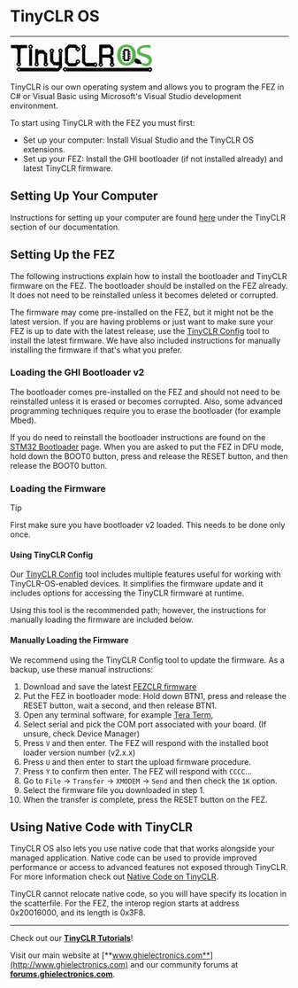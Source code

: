 # TinyCLR OS
---
![TinyCLR Logo](../../software/tinyclr/images/tinyclr-logo-noborder.jpg)

TinyCLR is our own operating system and allows you to program the FEZ in C# or Visual Basic using Microsoft's Visual Studio development environment.

To start using TinyCLR with the FEZ you must first:
* Set up your computer:  Install Visual Studio and the TinyCLR OS extensions.
* Set up your FEZ:  Install the GHI bootloader (if not installed already) and latest TinyCLR firmware.

## Setting Up Your Computer
Instructions for setting up your computer are found [here](../../software/tinyclr/getting-started.md) under the TinyCLR section of our documentation.

## Setting Up the FEZ
The following instructions explain how to install the bootloader and TinyCLR firmware on the FEZ.  The bootloader should be installed on the FEZ already.  It does not need to be reinstalled unless it becomes deleted or corrupted.

The firmware may come pre-installed on the FEZ, but it might not be the latest version.  If you are having problems or just want to make sure your FEZ is up to date with the latest release, use the [TinyCLR Config](../../software/tinyclr/tinyclr-config.md) tool to install the latest firmware.  We have also included instructions for manually installing the firmware if that's what you prefer.

### Loading the GHI Bootloader v2
The bootloader comes pre-installed on the FEZ and should not need to be reinstalled unless it is erased or becomes corrupted. Also, some advanced programming techniques require you to erase the bootloader (for example Mbed).

If you do need to reinstall the bootloader instructions are found on the [STM32 Bootloader](../../software/loaders/stm32-bootloader.md) page. When you are asked to put the FEZ in DFU mode, hold down the BOOT0 button, press and release the RESET button, and then release the BOOT0 button.

### Loading the Firmware
> [!Tip]
> First make sure you have bootloader v2 loaded. This needs to be done only once.

#### Using TinyCLR Config
Our [TinyCLR Config](../../software/tinyclr/tinyclr-config.md) tool includes multiple features useful for working with TinyCLR-OS-enabled devices. It simplifies the firmware update and it includes options for accessing the TinyCLR firmware at runtime.

Using this tool is the recommended path; however, the instructions for manually loading the firmware are included below.

#### Manually Loading the Firmware
We recommend using the TinyCLR Config tool to update the firmware. As a backup, use these manual instructions:

1. Download and save the latest [FEZCLR firmware](../../software/tinyclr/downloads.md)
2. Put the FEZ in bootloader mode: Hold down BTN1, press and release the RESET button, wait a second, and then release BTN1.
3. Open any terminal software, for example [Tera Term](http://ttssh2.osdn.jp/),
4. Select serial and pick the COM port associated with your board. (If unsure, check Device Manager)
5. Press `V` and then enter. The FEZ will respond with the installed boot loader version number (v2.x.x)
6. Press `U` and then enter to start the upload firmware procedure.
7. Press `Y` to confirm then enter. The FEZ will respond with `CCCC`...
8. Go to `File` -> `Transfer` -> `XMODEM` -> `Send` and then check the `1K` option.
9. Select the firmware file you downloaded in step 1.
10. When the transfer is complete, press the RESET button on the FEZ.

## Using Native Code with TinyCLR
TinyCLR OS also lets you use native code that that works alongside your managed application. Native code can be used to provide improved performance or access to advanced features not exposed through TinyCLR. For more information check out [Native Code on TinyCLR](../../software/tinyclr/native/intro.md).

TinyCLR cannot relocate native code, so you will have specify its location in the scatterfile. For the FEZ, the interop region starts at address 0x20016000, and its length is 0x3F8.


***
Check out our [**TinyCLR Tutorials**](../../software/tinyclr/tutorials/intro.md)!

Visit our main website at [**www.ghielectronics.com**](http://www.ghielectronics.com) and our community forums at [**forums.ghielectronics.com**](https://forums.ghielectronics.com/).